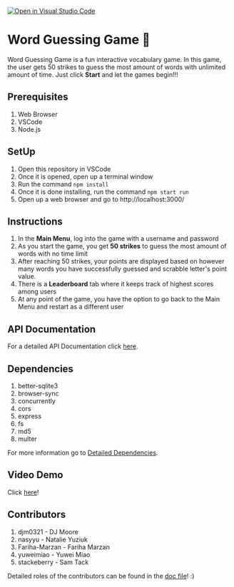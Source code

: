 [![Open in Visual Studio Code](https://classroom.github.com/assets/open-in-vscode-f059dc9a6f8d3a56e377f745f24479a46679e63a5d9fe6f495e02850cd0d8118.svg)](https://classroom.github.com/online_ide?assignment_repo_id=6459320&assignment_repo_type=AssignmentRepo)
# Word Guessing Game 💬

Word Guessing Game is a fun interactive vocabulary game. In this game, the user gets 50 strikes to guess the most amount of words with unlimited amount of time. Just click **Start** and let the games begin!!! 

## Prerequisites

1. Web Browser
2. VSCode
3. Node.js

## SetUp

1. Open this repository in VSCode
2. Once it is opened, open up a terminal window
3. Run the command `npm install`
4. Once it is done installing, run the command `npm start run`
5. Open up a web browser and go to http://localhost:3000/

## Instructions

1. In the **Main Menu**, log into the game with a username and password 
2. As you start the game, you get **50 strikes** to guess the most amount of words with no time limit
3. After reaching 50 strikes, your points are displayed based on however many words you have successfully guessed and scrabble letter's point value.
4. There is a **Leaderboard** tab where it keeps track of highest scores among users
5. At any point of the game, you have the option to go back to the Main Menu and restart as a different user

## API Documentation

For a detailed API Documentation click [here](/docs/doc.txt).

## Dependencies 

1. better-sqlite3
2. browser-sync
3. concurrently
4. cors
5. express
6. fs
7. md5
8. multer

For more information go to [Detailed Dependencies](/docs/doc.txt).

## Video Demo

Click [here](www.dukesucks.com)!

## Contributors

1. djm0321 - DJ Moore
2. nasyyu - Natalie Yuziuk
3. Fariha-Marzan - Fariha Marzan
4. yuweimiao - Yuwei Miao
5. stackeberry - Sam Tack

Detailed roles of the contributors can be found in the [doc file](/docs/doc.txt)! :)
